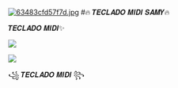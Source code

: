 [![63483cfd57f7d.jpg](https://i.postimg.cc/T2sH3tms/63483cfd57f7d.jpg)](https://postimg.cc/hh90Cb28)
#🔥 𝑻𝑬𝑪𝑳𝑨𝑫𝑶 𝑴𝑰𝑫𝑰 𝑺𝑨𝑴𝒀🔥

𝑻𝑬𝑪𝑳𝑨𝑫𝑶 𝑴𝑰𝑫𝑰✨ 

<a href="http://wa.me/573213571089" target="blank"><img src="https://img.shields.io/badge/herbie-25D366?style=for-the-badge&logo=whatsapp&logoColor=black" /></a>

<a href="http://wa.me/573003992844" target="blank"><img src="https://img.shields.io/badge/samy teran-25D366?style=for-the-badge&logo=whatsapp&logoColor=black" /></a>

꧁ 𝑻𝑬𝑪𝑳𝑨𝑫𝑶 𝑴𝑰𝑫𝑰 ꧂

